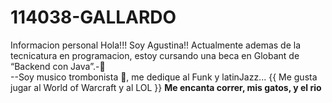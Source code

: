 # 114038-GALLARDO
Informacion personal
Hola!!! Soy Agustina!!
Actualmente ademas de la tecnicatura en programacion, estoy cursando una beca en Globant de “Backend con Java”.-🙌                  
                 --Soy musico trombonista 📯, me dedique al Funk y latinJazz...
                         {{ Me gusta jugar al World of Warcraft y al LOL }}
                                  **Me encanta correr, mis gatos, y el rio**
                         








